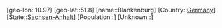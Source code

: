 ﻿---
location: [51.8,10.97]
type: City
tags:
- geo/City


SpocWebEntityId: 29222
isDeleted: false
confidential: public

---
[geo-lon::10.97]
[geo-lat::51.8]
[name::Blankenburg]
[Country::[Germany](geo/Continent/Europe/Germany.md)]
[State::[Sachsen-Anhalt](geo/Continent/Europe/Germany/Sachsen-Anhalt.md)]
[Population::]
[Unknown::]

